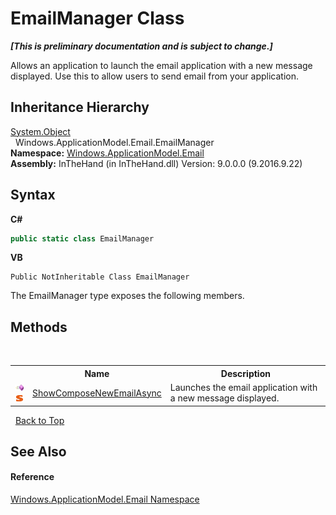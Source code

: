 # EmailManager Class
 _**\[This is preliminary documentation and is subject to change.\]**_

Allows an application to launch the email application with a new message displayed. Use this to allow users to send email from your application.


## Inheritance Hierarchy
<a href="http://msdn2.microsoft.com/en-us/library/e5kfa45b" target="_blank">System.Object</a><br />&nbsp;&nbsp;Windows.ApplicationModel.Email.EmailManager<br />
**Namespace:**&nbsp;<a href="N_Windows_ApplicationModel_Email">Windows.ApplicationModel.Email</a><br />**Assembly:**&nbsp;InTheHand (in InTheHand.dll) Version: 9.0.0.0 (9.2016.9.22)

## Syntax

**C#**<br />
``` C#
public static class EmailManager
```

**VB**<br />
``` VB
Public NotInheritable Class EmailManager
```

The EmailManager type exposes the following members.


## Methods
&nbsp;<table><tr><th></th><th>Name</th><th>Description</th></tr><tr><td>![Public method](media/pubmethod.gif "Public method")![Static member](media/static.gif "Static member")</td><td><a href="M_Windows_ApplicationModel_Email_EmailManager_ShowComposeNewEmailAsync">ShowComposeNewEmailAsync</a></td><td>
Launches the email application with a new message displayed.</td></tr></table>&nbsp;
<a href="#emailmanager-class">Back to Top</a>

## See Also


#### Reference
<a href="N_Windows_ApplicationModel_Email">Windows.ApplicationModel.Email Namespace</a><br />
